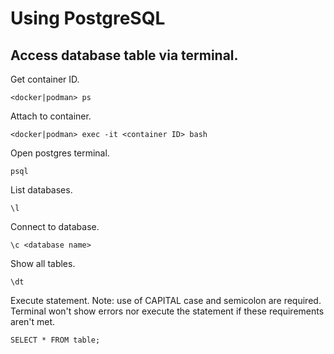 # Using PostgreSQL

## Access database table via terminal.

Get container ID.

```
<docker|podman> ps
```

Attach to container.

```
<docker|podman> exec -it <container ID> bash
```

Open postgres terminal.

```
psql
```

List databases.

```
\l
```

Connect to database.

```
\c <database name>
```

Show all tables.

```
\dt
```

Execute statement. Note: use of CAPITAL case and semicolon are required. Terminal won't show errors nor execute the statement if these requirements aren't met.

```
SELECT * FROM table;
```

